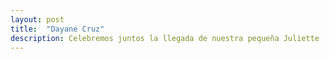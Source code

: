 ```yaml
---
layout: post
title:  "Dayane Cruz"
description: Celebremos juntos la llegada de nuestra pequeña Juliette 
---
```

